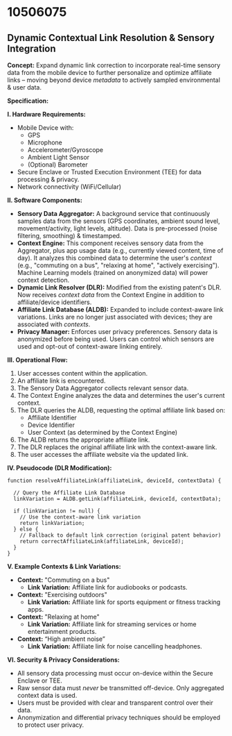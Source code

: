 # 10506075

## Dynamic Contextual Link Resolution & Sensory Integration

**Concept:** Expand dynamic link correction to incorporate real-time sensory data from the mobile device to further personalize and optimize affiliate links – moving beyond device *metadata* to actively sampled environmental & user data.

**Specification:**

**I. Hardware Requirements:**

*   Mobile Device with:
    *   GPS
    *   Microphone
    *   Accelerometer/Gyroscope
    *   Ambient Light Sensor
    *   (Optional) Barometer
*   Secure Enclave or Trusted Execution Environment (TEE) for data processing & privacy.
*   Network connectivity (WiFi/Cellular)

**II. Software Components:**

*   **Sensory Data Aggregator:**  A background service that continuously samples data from the sensors (GPS coordinates, ambient sound level, movement/activity, light levels, altitude).  Data is pre-processed (noise filtering, smoothing) & timestamped.
*   **Context Engine:**  This component receives sensory data from the Aggregator, plus app usage data (e.g., currently viewed content, time of day).  It analyzes this combined data to determine the user's *context* (e.g., "commuting on a bus", "relaxing at home", "actively exercising").  Machine Learning models (trained on anonymized data) will power context detection.
*   **Dynamic Link Resolver (DLR):**  Modified from the existing patent's DLR. Now receives *context data* from the Context Engine in addition to affiliate/device identifiers.
*   **Affiliate Link Database (ALDB):**  Expanded to include context-aware link variations.  Links are no longer just associated with devices; they are associated with *contexts*.
*   **Privacy Manager:** Enforces user privacy preferences.  Sensory data is anonymized before being used.  Users can control which sensors are used and opt-out of context-aware linking entirely.

**III. Operational Flow:**

1.  User accesses content within the application.
2.  An affiliate link is encountered.
3.  The Sensory Data Aggregator collects relevant sensor data.
4.  The Context Engine analyzes the data and determines the user's current context.
5.  The DLR queries the ALDB, requesting the optimal affiliate link based on:
    *   Affiliate Identifier
    *   Device Identifier
    *   User Context (as determined by the Context Engine)
6.  The ALDB returns the appropriate affiliate link.
7.  The DLR replaces the original affiliate link with the context-aware link.
8.  The user accesses the affiliate website via the updated link.

**IV. Pseudocode (DLR Modification):**

```
function resolveAffiliateLink(affiliateLink, deviceId, contextData) {

  // Query the Affiliate Link Database
  linkVariation = ALDB.getLink(affiliateLink, deviceId, contextData);

  if (linkVariation != null) {
    // Use the context-aware link variation
    return linkVariation;
  } else {
    // Fallback to default link correction (original patent behavior)
    return correctAffiliateLink(affiliateLink, deviceId);
  }
}
```

**V. Example Contexts & Link Variations:**

*   **Context:** "Commuting on a bus"
    *   **Link Variation:**  Affiliate link for audiobooks or podcasts.
*   **Context:** "Exercising outdoors"
    *   **Link Variation:** Affiliate link for sports equipment or fitness tracking apps.
*   **Context:** "Relaxing at home"
    *   **Link Variation:** Affiliate link for streaming services or home entertainment products.
*   **Context:** “High ambient noise”
    *   **Link Variation:** Affiliate link for noise cancelling headphones.

**VI.  Security & Privacy Considerations:**

*   All sensory data processing must occur on-device within the Secure Enclave or TEE.
*   Raw sensor data must *never* be transmitted off-device. Only aggregated context data is used.
*   Users must be provided with clear and transparent control over their data.
*   Anonymization and differential privacy techniques should be employed to protect user privacy.